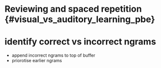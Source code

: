 # Reviewing and spaced repetition {#visual_vs_auditory_learning_pbe}


# identify correct vs incorrect ngrams

- append incorrect ngrams to top of buffer
- priorotise earlier ngrams


